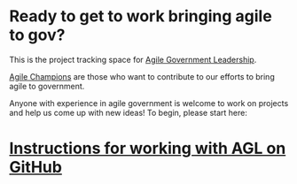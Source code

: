 # Ready to get to work bringing agile to gov?

This is the project tracking space for [Agile Government Leadership](http://www.agilegovleaders.org/). 

[Agile Champions](http://www.agilegovleaders.org/about/working-group/) are those who want to contribute to our efforts to bring agile to government.

Anyone with experience in agile government is welcome to work on projects and help us come up with new ideas! To begin, please start here:

# [Instructions for working with AGL on GitHub](http://www.agilegovleaders.org/working-agl-github/)
